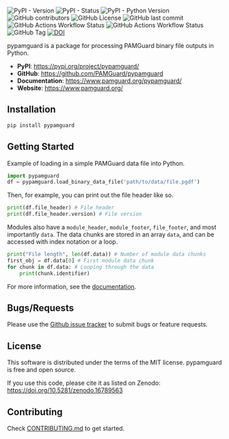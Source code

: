 ![PyPI - Version](https://img.shields.io/pypi/v/pypamguard?label=pypi)
![PyPI - Status](https://img.shields.io/pypi/status/pypamguard)
![PyPI - Python Version](https://img.shields.io/pypi/pyversions/pypamguard)
![GitHub contributors](https://img.shields.io/github/contributors/PAMGuard/pypamguard)
![GitHub License](https://img.shields.io/github/license/PAMGuard/pypamguard)
![GitHub last commit](https://img.shields.io/github/last-commit/PAMGuard/pypamguard)
![GitHub Actions Workflow Status](https://img.shields.io/github/actions/workflow/status/PAMGuard/pypamguard/tests.yml?label=tests)
![GitHub Actions Workflow Status](https://img.shields.io/github/actions/workflow/status/PAMGuard/pypamguard/documentation.yml?label=docs)
![GitHub Tag](https://img.shields.io/github/v/tag/PAMGuard/pypamguard?label="github-version")
[![DOI](https://zenodo.org/badge/DOI/10.5281/zenodo.16789563.svg)](https://doi.org/10.5281/zenodo.16789563)

pypamguard is a package for processing PAMGuard binary file outputs in Python.

* **PyPI**: https://pypi.org/project/pypamguard/
* **GitHub**: https://github.com/PAMGuard/pypamguard
* **Documentation**: https://www.pamguard.org/pypamguard/
* **Website**: https://www.pamguard.org/

## Installation

```bash
pip install pypamguard
```

## Getting Started

Example of loading in a simple PAMGuard data file into Python.

```python
import pypamguard
df = pypamguard.load_binary_data_file('path/to/data/file.pgdf')
```

Then, for example, you can print out the file header like so.

```python
print(df.file_header) # File header
print(df.file_header.version) # File version
```

Modules also have a `module_header`, `module_footer`, `file_footer`, and most importantly `data`. The data chunks are stored in an array `data`, and can be 
accessed with index notation or a loop.

```python
print("File length", len(df.data)) # Number of module data chunks
first_obj = df.data[0] # First module data chunk
for chunk in df.data: # Looping through the data
    print(chunk.identifier)
```

For more information, see the [documentation](https://www.pamguard.org/pypamguard/).

## Bugs/Requests

Please use the [Github issue tracker](https://github.com/PAMGuard/pypamguard/issues) to submit bugs or feature requests.

## License

This software is distributed under the terms of the MIT license. pypamguard is free and open source. 

If you use this code, please cite it as listed on Zenodo: https://doi.org/10.5281/zenodo.16789563

## Contributing

Check [CONTRIBUTING.md](CONTRIBUTING.md) to get started.

